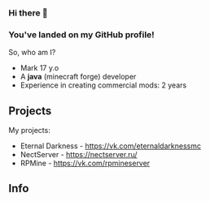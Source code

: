 ### Hi there 👋
### You've landed on my GitHub profile!


So, who am I?
* Mark 17 y.o
* A **java** (minecraft forge) developer
* Experience in creating commercial mods: 2 years

## Projects 
My projects:
* Eternal Darkness - https://vk.com/eternaldarknessmc
* NectServer - https://nectserver.ru/
* RPMine - https://vk.com/rpmineserver
## Info 
